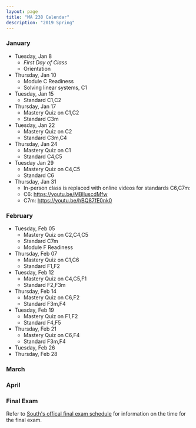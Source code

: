 ```yaml
---
layout: page
title: "MA 238 Calendar"
description: "2019 Spring"
---
```


### January 

- Tuesday, Jan 8
  - *First Day of Class*
  - Orientation
- Thursday, Jan 10
  - Module C Readiness
  - Solving linear systems, C1
- Tuesday, Jan 15
  - Standard C1,C2
- Thursday, Jan 17
  - Mastery Quiz on C1,C2
  - Standard C3m
- Tuesday, Jan 22
  - Mastery Quiz on C2
  - Standard C3m,C4
- Thursday, Jan 24
  - Mastery Quiz on C1
  - Standard C4,C5
- Tuesday Jan 29
  - Mastery Quiz on C4,C5
  - Standard C6
- Thursday, Jan 31
  - In-person class is replaced with 
    online videos for standards C6,C7m:
  - C6: <https://youtu.be/MBlluscdMfw>
  - C7m: <https://youtu.be/hBQ87fE0nk0>

### February

- Tuesday, Feb 05
  - Mastery Quiz on C2,C4,C5
  - Standard C7m
  - Module F Readiness
- Thursday, Feb 07
  - Mastery Quiz on C1,C6 
  - Standard F1,F2
- Tuesday, Feb 12
  - Mastery Quiz on C4,C5,F1
  - Standard F2,F3m
- Thursday, Feb 14
  - Mastery Quiz on C6,F2
  - Standard F3m,F4
- Tuesday, Feb 19
  - Mastery Quiz on F1,F2
  - Standard F4,F5
- Thursday, Feb 21
  - Mastery Quiz on C6,F4
  - Standard F3m,F4
- Tuesday, Feb 26
- Thursday, Feb 28


### March

### April

### Final Exam

Refer to [South's offical final exam schedule][final-schedule] for information on the time for the final exam.

[final-schedule]: https://www.southalabama.edu/departments/registrar/finalexamschedule-spring.html 
